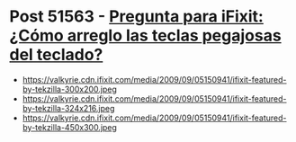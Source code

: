 # Post 51563 - [Pregunta para iFixit: ¿Cómo arreglo las teclas pegajosas del teclado?](https://www.ifixit.com/News/51563/pregunta-para-ifixit-como-arreglo-las-teclas-pegajosas-del-teclado)

- https://valkyrie.cdn.ifixit.com/media/2009/09/05150941/ifixit-featured-by-tekzilla-300x200.jpeg
- https://valkyrie.cdn.ifixit.com/media/2009/09/05150941/ifixit-featured-by-tekzilla-324x216.jpeg
- https://valkyrie.cdn.ifixit.com/media/2009/09/05150941/ifixit-featured-by-tekzilla-450x300.jpeg
